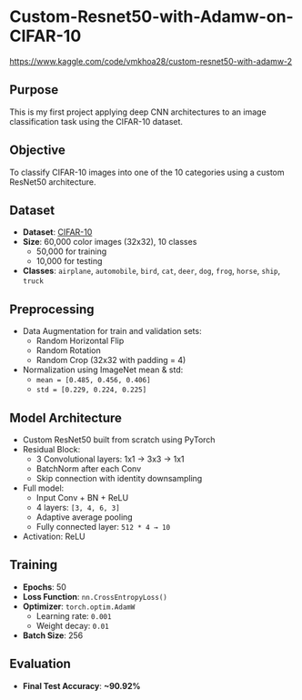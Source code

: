 # Custom-Resnet50-with-Adamw-on-CIFAR-10
https://www.kaggle.com/code/vmkhoa28/custom-resnet50-with-adamw-2

## Purpose
This is my first project applying deep CNN architectures to an image classification task using the CIFAR-10 dataset.

## Objective
To classify CIFAR-10 images into one of the 10 categories using a custom ResNet50 architecture.

## Dataset
- **Dataset**: [CIFAR-10](https://www.cs.toronto.edu/~kriz/cifar.html)
- **Size**: 60,000 color images (32x32), 10 classes
  - 50,000 for training
  - 10,000 for testing
- **Classes**: `airplane`, `automobile`, `bird`, `cat`, `deer`, `dog`, `frog`, `horse`, `ship`, `truck`

## Preprocessing
- Data Augmentation for train and validation sets:
  - Random Horizontal Flip
  - Random Rotation
  - Random Crop (32x32 with padding = 4)
- Normalization using ImageNet mean & std:
  - `mean = [0.485, 0.456, 0.406]`
  - `std = [0.229, 0.224, 0.225]`

## Model Architecture
- Custom ResNet50 built from scratch using PyTorch
- Residual Block:
  - 3 Convolutional layers: 1x1 → 3x3 → 1x1
  - BatchNorm after each Conv
  - Skip connection with identity downsampling
- Full model:
  - Input Conv + BN + ReLU
  - 4 layers: `[3, 4, 6, 3]`
  - Adaptive average pooling
  - Fully connected layer: `512 * 4 → 10`
- Activation: ReLU

## Training
- **Epochs**: 50  
- **Loss Function**: `nn.CrossEntropyLoss()`  
- **Optimizer**: `torch.optim.AdamW`  
  - Learning rate: `0.001`  
  - Weight decay: `0.01`  
- **Batch Size**: 256  

## Evaluation
- **Final Test Accuracy**: **~90.92%**


